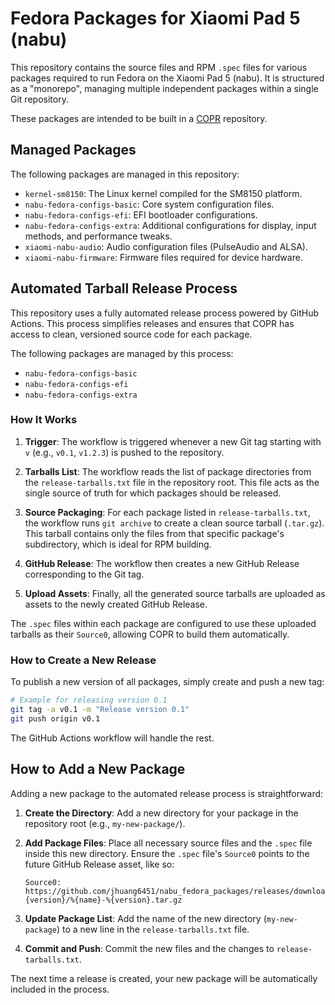 # Fedora Packages for Xiaomi Pad 5 (nabu)

This repository contains the source files and RPM `.spec` files for various packages required to run Fedora on the Xiaomi Pad 5 (nabu). It is structured as a "monorepo", managing multiple independent packages within a single Git repository.

These packages are intended to be built in a [COPR](https://copr.fedorainfracloud.org/) repository.

## Managed Packages

The following packages are managed in this repository:

- `kernel-sm8150`: The Linux kernel compiled for the SM8150 platform.
- `nabu-fedora-configs-basic`: Core system configuration files.
- `nabu-fedora-configs-efi`: EFI bootloader configurations.
- `nabu-fedora-configs-extra`: Additional configurations for display, input methods, and performance tweaks.
- `xiaomi-nabu-audio`: Audio configuration files (PulseAudio and ALSA).
- `xiaomi-nabu-firmware`: Firmware files required for device hardware.

## Automated Tarball Release Process

This repository uses a fully automated release process powered by GitHub Actions. This process simplifies releases and ensures that COPR has access to clean, versioned source code for each package.

The following packages are managed by this process:
- `nabu-fedora-configs-basic`
- `nabu-fedora-configs-efi`
- `nabu-fedora-configs-extra`

### How It Works

1.  **Trigger**: The workflow is triggered whenever a new Git tag starting with `v` (e.g., `v0.1`, `v1.2.3`) is pushed to the repository.

2.  **Tarballs List**: The workflow reads the list of package directories from the `release-tarballs.txt` file in the repository root. This file acts as the single source of truth for which packages should be released.

3.  **Source Packaging**: For each package listed in `release-tarballs.txt`, the workflow runs `git archive` to create a clean source tarball (`.tar.gz`). This tarball contains only the files from that specific package's subdirectory, which is ideal for RPM building.

4.  **GitHub Release**: The workflow then creates a new GitHub Release corresponding to the Git tag.

5.  **Upload Assets**: Finally, all the generated source tarballs are uploaded as assets to the newly created GitHub Release.

The `.spec` files within each package are configured to use these uploaded tarballs as their `Source0`, allowing COPR to build them automatically.

### How to Create a New Release

To publish a new version of all packages, simply create and push a new tag:

```bash
# Example for releasing version 0.1
git tag -a v0.1 -m "Release version 0.1"
git push origin v0.1
```

The GitHub Actions workflow will handle the rest.

## How to Add a New Package

Adding a new package to the automated release process is straightforward:

1.  **Create the Directory**: Add a new directory for your package in the repository root (e.g., `my-new-package/`).

2.  **Add Package Files**: Place all necessary source files and the `.spec` file inside this new directory. Ensure the `.spec` file's `Source0` points to the future GitHub Release asset, like so:
    ```spec
    Source0: https://github.com/jhuang6451/nabu_fedora_packages/releases/download/v%{version}/%{name}-%{version}.tar.gz
    ```

3.  **Update Package List**: Add the name of the new directory (`my-new-package`) to a new line in the `release-tarballs.txt` file.

4.  **Commit and Push**: Commit the new files and the changes to `release-tarballs.txt`.

The next time a release is created, your new package will be automatically included in the process.